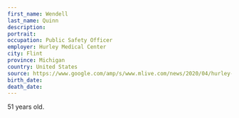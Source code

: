 ```yaml
---
first_name: Wendell
last_name: Quinn
description: 
portrait: 
occupation: Public Safety Officer
employer: Hurley Medical Center
city: Flint
province: Michigan
country: United States
source: https://www.google.com/amp/s/www.mlive.com/news/2020/04/hurley-medical-centers-gentle-giant-dies-from-coronavirus.html
birth_date: 
death_date: 
---
```


51 years old.